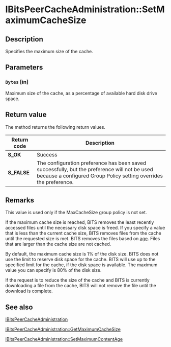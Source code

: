 # IBitsPeerCacheAdministration::SetMaximumCacheSize

## Description

Specifies the maximum size of the cache.

## Parameters

### `Bytes` [in]

Maximum size of the cache, as a percentage of available hard disk drive space.

## Return value

The method returns the following return values.

| Return code | Description |
| --- | --- |
| **S_OK** | Success |
| **S_FALSE** | The configuration preference has been saved successfully, but the preference will not be used because a configured Group Policy setting overrides the preference. |

## Remarks

This value is used only if the MaxCacheSize group policy is not set.

If the maximum cache size is reached, BITS removes the least recently accessed files until the necessary disk space is freed. If you specify a value that is less than the current cache size, BITS removes files from the cache until the requested size is met. BITS removes the files based on [age](https://learn.microsoft.com/windows/desktop/api/bits3_0/nf-bits3_0-ibitspeercacheadministration-setmaximumcontentage). Files that are larger than the cache size are not cached.

By default, the maximum cache size is 1% of the disk size. BITS does not use the limit to reserve disk space for the cache. BITS will use up to the specified limit for the cache, if the disk space is available. The maximum value you can specify is 80% of the disk size.

If the request is to reduce the size of the cache and BITS is currently downloading a file from the cache, BITS will not remove the file until the download is complete.

## See also

[IBitsPeerCacheAdministration](https://learn.microsoft.com/windows/desktop/api/bits3_0/nn-bits3_0-ibitspeercacheadministration)

[IBitsPeerCacheAdministration::GetMaximumCacheSize](https://learn.microsoft.com/windows/desktop/api/bits3_0/nf-bits3_0-ibitspeercacheadministration-getmaximumcachesize)

[IBitsPeerCacheAdministration::SetMaximumContentAge](https://learn.microsoft.com/windows/desktop/api/bits3_0/nf-bits3_0-ibitspeercacheadministration-setmaximumcontentage)